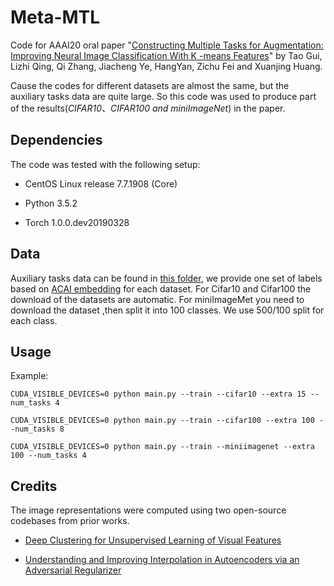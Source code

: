 # Meta-MTL
Code for AAAI20 oral paper "[Constructing Multiple Tasks for Augmentation: Improving Neural Image Classification With K -means Features](https://arxiv.org/abs/1911.07518)" by Tao Gui, Lizhi Qing, Qi Zhang, Jiacheng Ye, HangYan, Zichu Fei and Xuanjing Huang.

Cause the codes for different datasets are almost the same, but the auxiliary tasks data are quite large. So this code was used to produce part of the results(*CIFAR10、CIFAR100 and miniImageNet*) in the paper.

## Dependencies
The code was tested with the following setup:
* CentOS Linux release 7.7.1908 (Core)

* Python 3.5.2

* Torch 1.0.0.dev20190328


## Data
Auxiliary tasks data can be found in [this folder](https://github.com/Howardqlz/Meta-MTL/tree/master/aux_tasks), we provide one set of labels based on [ACAI embedding](https://github.com/brain-research/acai) for each dataset. For Cifar10 and Cifar100 the download of the datasets are automatic. For miniImageMet you need to  download the dataset ,then split it into 100 classes. We use 500/100 split for each class.

## Usage
Example:

    CUDA_VISIBLE_DEVICES=0 python main.py --train --cifar10 --extra 15 --num_tasks 4

    CUDA_VISIBLE_DEVICES=0 python main.py --train --cifar100 --extra 100 --num_tasks 8
    
    CUDA_VISIBLE_DEVICES=0 python main.py --train --miniimagenet --extra 100 --num_tasks 4
    

## Credits
The image representations were computed using two open-source codebases from prior works.

* [Deep Clustering for Unsupervised Learning of Visual Features](https://github.com/facebookresearch/deepcluster)

* [Understanding and Improving Interpolation in Autoencoders via an Adversarial Regularizer](https://github.com/brain-research/acai)







